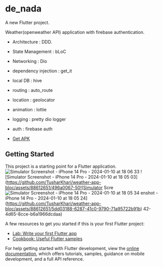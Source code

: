 # de_nada

A new Flutter project.

Weather(openweather API) application with firebase authentication.

- Architecture : DDD.
- State Management : bLoC
- Networking : Dio
- dependency injection : get_it
- local DB : hive
- routing : auto_route
- location : geolocator
- animation : lottie
- logging : pretty dio logger
- auth : firebase auth

- [Get APK](https://drive.google.com/drive/folders/1DuW9fZaS6Puh_gqWnyXzatEPFv0EiHcv?usp=drive_link)


## Getting Started


This project is a starting point for a Flutter application.
![Simulator Screenshot - iPhone 14 Pro - 2024-01-10 at 18 06 33](https://github.com/TusharKhari/weather-app-bloc/assets/88612651/99395499-f362-46f0-90f5-3932c8a9a2ff=250x250)
![Simulator Screenshot - iPhone 14 Pro - 2024-01-10 at 18 05 03](https://github.com/TusharKhari/weather-app-bloc/assets/88612651/496a0067-50![Simulator Scre![Simulator Screenshot - iPhone 14 Pro - 2024-01-10 at 18 05 34](https://github.com/TusharKhari/weather-app-bloc/assets/88612651/7ad5f9c0-826c-4a18-8751-48e6d4297f64)
enshot - iPhone 14 Pro - 2024-01-10 at 18 05 24](https://github.com/TusharKhari/weather-app-bloc/assets/88612651/5dd03188-6287-41c0-9790-71a95722b91b)
42-4d65-8cce-b6a1966dcdaa)

A few resources to get you started if this is your first Flutter project:

- [Lab: Write your first Flutter app](https://docs.flutter.dev/get-started/codelab)
- [Cookbook: Useful Flutter samples](https://docs.flutter.dev/cookbook)

For help getting started with Flutter development, view the
[online documentation](https://docs.flutter.dev/), which offers tutorials,
samples, guidance on mobile development, and a full API reference.

